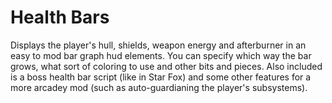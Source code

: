# Health Bars

Displays the player's hull, shields, weapon energy and afterburner in an easy to mod bar graph hud elements. You can specify which way the bar grows, what sort of coloring to use and other bits and pieces. Also included is a boss health bar script (like in Star Fox) and some other features for a more arcadey mod (such as auto-guardianing the player's subsystems).